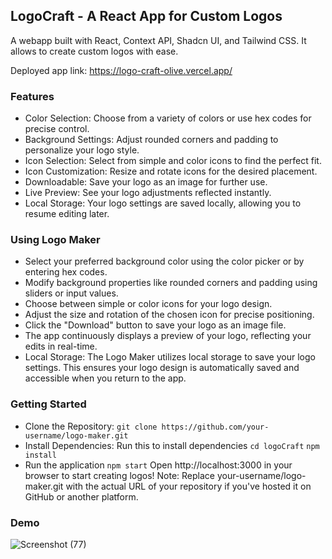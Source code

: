 ## LogoCraft - A React App for Custom Logos
A webapp built with React, Context API, Shadcn UI, and Tailwind CSS. It allows to create custom logos with ease.

Deployed app link: https://logo-craft-olive.vercel.app/
### Features

- Color Selection: Choose from a variety of colors or use hex codes for precise control.
- Background Settings: Adjust rounded corners and padding to personalize your logo style.
- Icon Selection: Select from simple and color icons to find the perfect fit.
- Icon Customization: Resize and rotate icons for the desired placement.
- Downloadable: Save your logo as an image for further use.
- Live Preview: See your logo adjustments reflected instantly.
- Local Storage: Your logo settings are saved locally, allowing you to resume editing later.

### Using Logo Maker

- Select your preferred background color using the color picker or by entering hex codes.
- Modify background properties like rounded corners and padding using sliders or input values.
- Choose between simple or color icons for your logo design.
- Adjust the size and rotation of the chosen icon for precise positioning.
- Click the "Download" button to save your logo as an image file.
- The app continuously displays a preview of your logo, reflecting your edits in real-time.
- Local Storage: The Logo Maker utilizes local storage to save your logo settings. This ensures your logo design is automatically saved and accessible when you return to the app.


### Getting Started
- Clone the Repository:
```git clone https://github.com/your-username/logo-maker.git```
- Install Dependencies: Run this to install dependencies
```cd logoCraft```
```npm install```
- Run the application
```npm start```
Open http://localhost:3000 in your browser to start creating logos!
Note: Replace your-username/logo-maker.git with the actual URL of your repository if you've hosted it on GitHub or another platform.

### Demo
![Screenshot (77)](https://github.com/aditi755/LogoCraft/assets/107920147/f34e77b3-573c-4693-aab6-b650c75e3017)

